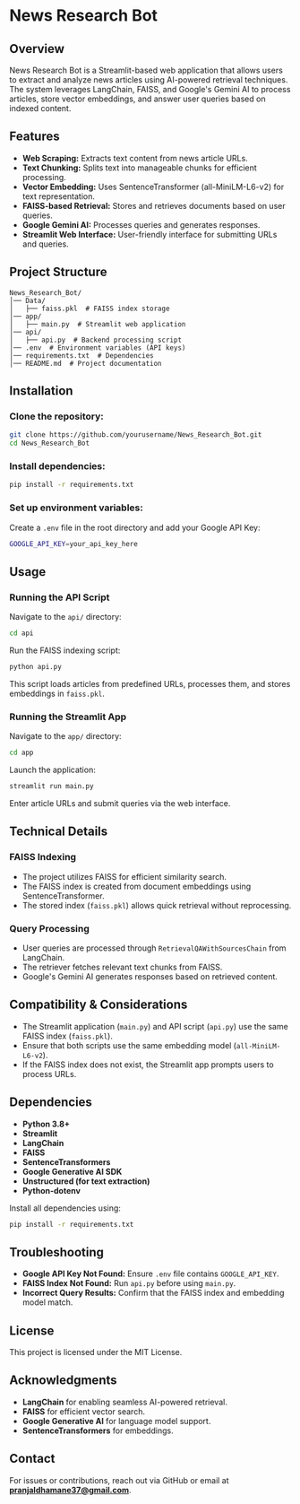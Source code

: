 # News Research Bot

## Overview

News Research Bot is a Streamlit-based web application that allows users to extract and analyze news articles using AI-powered retrieval techniques. The system leverages LangChain, FAISS, and Google's Gemini AI to process articles, store vector embeddings, and answer user queries based on indexed content.

## Features

- **Web Scraping:** Extracts text content from news article URLs.
- **Text Chunking:** Splits text into manageable chunks for efficient processing.
- **Vector Embedding:** Uses SentenceTransformer (all-MiniLM-L6-v2) for text representation.
- **FAISS-based Retrieval:** Stores and retrieves documents based on user queries.
- **Google Gemini AI:** Processes queries and generates responses.
- **Streamlit Web Interface:** User-friendly interface for submitting URLs and queries.

## Project Structure

```
News_Research_Bot/
│── Data/
│   ├── faiss.pkl  # FAISS index storage
│── app/
│   ├── main.py  # Streamlit web application
│── api/
│   ├── api.py  # Backend processing script
│── .env  # Environment variables (API keys)
│── requirements.txt  # Dependencies
│── README.md  # Project documentation
```

## Installation

### Clone the repository:
```sh
git clone https://github.com/yourusername/News_Research_Bot.git
cd News_Research_Bot
```

### Install dependencies:
```sh
pip install -r requirements.txt
```

### Set up environment variables:
Create a `.env` file in the root directory and add your Google API Key:
```sh
GOOGLE_API_KEY=your_api_key_here
```

## Usage

### Running the API Script

Navigate to the `api/` directory:
```sh
cd api
```
Run the FAISS indexing script:
```sh
python api.py
```
This script loads articles from predefined URLs, processes them, and stores embeddings in `faiss.pkl`.

### Running the Streamlit App

Navigate to the `app/` directory:
```sh
cd app
```
Launch the application:
```sh
streamlit run main.py
```
Enter article URLs and submit queries via the web interface.

## Technical Details

### FAISS Indexing
- The project utilizes FAISS for efficient similarity search.
- The FAISS index is created from document embeddings using SentenceTransformer.
- The stored index (`faiss.pkl`) allows quick retrieval without reprocessing.

### Query Processing
- User queries are processed through `RetrievalQAWithSourcesChain` from LangChain.
- The retriever fetches relevant text chunks from FAISS.
- Google's Gemini AI generates responses based on retrieved content.

## Compatibility & Considerations

- The Streamlit application (`main.py`) and API script (`api.py`) use the same FAISS index (`faiss.pkl`).
- Ensure that both scripts use the same embedding model (`all-MiniLM-L6-v2`).
- If the FAISS index does not exist, the Streamlit app prompts users to process URLs.

## Dependencies

- **Python 3.8+**
- **Streamlit**
- **LangChain**
- **FAISS**
- **SentenceTransformers**
- **Google Generative AI SDK**
- **Unstructured (for text extraction)**
- **Python-dotenv**

Install all dependencies using:
```sh
pip install -r requirements.txt
```

## Troubleshooting

- **Google API Key Not Found:** Ensure `.env` file contains `GOOGLE_API_KEY`.
- **FAISS Index Not Found:** Run `api.py` before using `main.py`.
- **Incorrect Query Results:** Confirm that the FAISS index and embedding model match.

## License

This project is licensed under the MIT License.

## Acknowledgments

- **LangChain** for enabling seamless AI-powered retrieval.
- **FAISS** for efficient vector search.
- **Google Generative AI** for language model support.
- **SentenceTransformers** for embeddings.

## Contact

For issues or contributions, reach out via GitHub or email at **pranjaldhamane37@gmail.com**.

